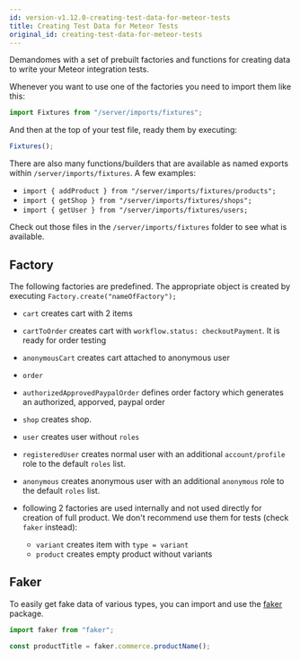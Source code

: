 ```yaml
---
id: version-v1.12.0-creating-test-data-for-meteor-tests
title: Creating Test Data for Meteor Tests
original_id: creating-test-data-for-meteor-tests
---
```

    
Demandomes with a set of prebuilt factories and functions for creating data to write your Meteor integration tests.

Whenever you want to use one of the factories you need to import them like this:

```js
import Fixtures from "/server/imports/fixtures";
```

And then at the top of your test file, ready them by executing:

```js
Fixtures();
```

There are also many functions/builders that are available as named exports within `/server/imports/fixtures`. A few examples:

- `import { addProduct } from "/server/imports/fixtures/products";`
- `import { getShop } from "/server/imports/fixtures/shops";`
- `import { getUser } from "/server/imports/fixtures/users;`

Check out those files in the `/server/imports/fixtures` folder to see what is available.

## Factory

The following factories are predefined. The appropriate object is created by executing `Factory.create("nameOfFactory");`

- `cart` creates cart with 2 items

- `cartToOrder` creates cart with `workflow.status: checkoutPayment`. It is ready for order testing

- `anonymousCart` creates cart attached to anonymous user

- `order`

- `authorizedApprovedPaypalOrder` defines order factory which generates an authorized, apporved, paypal order

- `shop` creates shop.

- `user` creates user without `roles`

- `registeredUser` creates normal user with an additional `account/profile` role to the default `roles` list.

- `anonymous` creates anonymous user with an additional `anonymous` role to the default `roles` list.

- following 2 factories are used internally and not used directly for creation of full product. We don't recommend use them for tests (check `faker` instead):

  - `variant` creates item with `type = variant`
  - `product` creates empty product without variants

## Faker

To easily get fake data of various types, you can import and use the [faker](https://www.npmjs.com/package/faker) package.

```js
import faker from "faker";

const productTitle = faker.commerce.productName();
```

